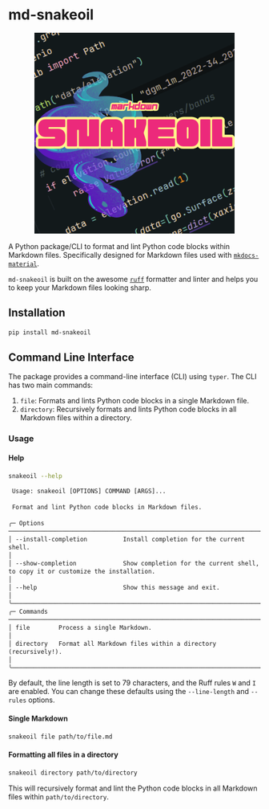 # md-snakeoil

<p align="center">
    <img src=".assets/md-snakeoil.png" width="400" height="400">
</p>

A Python package/CLI to format and lint Python code blocks within Markdown 
files.
Specifically designed for Markdown files used with 
[`mkdocs-material`](https://squidfunk.github.io/mkdocs-material/).

`md-snakeoil` is built on the awesome [`ruff`](https://docs.astral.sh/ruff/)
formatter and linter and helps you to keep your Markdown files looking sharp.

## Installation

```bash
pip install md-snakeoil
```

## Command Line Interface

The package provides a command-line interface (CLI) using `typer`.
The CLI has two main commands:

1. `file`: Formats and lints Python code blocks in a single Markdown file.
2. `directory`: Recursively formats and lints Python code blocks in all
   Markdown files within a directory.

### Usage

#### Help

```bash
snakeoil --help
```

```                                                                                                                                                   
 Usage: snakeoil [OPTIONS] COMMAND [ARGS]...                                                                                                       
                                                                                                                                                   
 Format and lint Python code blocks in Markdown files.

╭─ Options ───────────────────────────────────────────────────────────────────────────────────────────────────────────────────────────────────────╮
│ --install-completion          Install completion for the current shell.                                                                         │
│ --show-completion             Show completion for the current shell, to copy it or customize the installation.                                  │
│ --help                        Show this message and exit.                                                                                       │
╰─────────────────────────────────────────────────────────────────────────────────────────────────────────────────────────────────────────────────╯
╭─ Commands ──────────────────────────────────────────────────────────────────────────────────────────────────────────────────────────────────────╮
│ file        Process a single Markdown.                                                                                                          │
│ directory   Format all Markdown files within a directory (recursively!).                                                                        │
╰─────────────────────────────────────────────────────────────────────────────────────────────────────────────────────────────────────────────────╯
```

By default, the line length is set to 79 characters, and the Ruff rules `W` and
`I` are enabled. You can change these defaults using the `--line-length` and
`--rules` options.

#### Single Markdown

```bash
snakeoil file path/to/file.md
```

#### Formatting all files in a directory

```bash
snakeoil directory path/to/directory
```

This will recursively format and lint the Python code blocks in all Markdown
files within `path/to/directory`.

